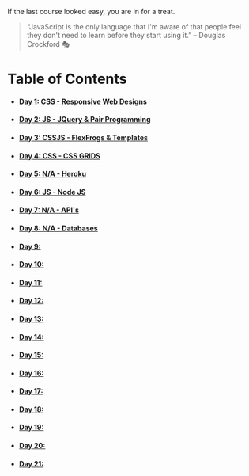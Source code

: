 If the last course looked easy, you are in for a treat.

> “JavaScript is the only language that I'm aware of that people feel they don't need to learn before they start using it.” – Douglas Crockford :performing_arts:

# **Table of Contents**
* #### [Day 1: CSS - Responsive Web Designs](https://abukhalil95.github.io/reading-notes/301/class-01)
* #### [Day 2: JS - JQuery & Pair Programming](https://abukhalil95.github.io/reading-notes/301/class-02)
* #### [Day 3: CSSJS - FlexFrogs & Templates](https://abukhalil95.github.io/reading-notes/301/class-03)
* #### [Day 4: CSS - CSS GRIDS](https://abukhalil95.github.io/reading-notes/301/class-04)
* #### [Day 5: N/A - Heroku](https://abukhalil95.github.io/reading-notes/301/class-05)
* #### [Day 6: JS - Node JS](https://abukhalil95.github.io/reading-notes/301/class-06)
* #### [Day 7: N/A - API's](https://abukhalil95.github.io/reading-notes/301/class-07)
* #### [Day 8: N/A - Databases](https://abukhalil95.github.io/reading-notes/301/class-08)
* #### [Day 9: ](https://abukhalil95.github.io/reading-notes/301/class-09)
* #### [Day 10: ](https://abukhalil95.github.io/reading-notes/301/class-10)
* #### [Day 11: ](https://abukhalil95.github.io/reading-notes/301/class-11)
* #### [Day 12: ](https://abukhalil95.github.io/reading-notes/301/class-12)
* #### [Day 13: ](https://abukhalil95.github.io/reading-notes/301/class-13)
* #### [Day 14: ](https://abukhalil95.github.io/reading-notes/301/class-14)
* #### [Day 15: ](https://abukhalil95.github.io/reading-notes/301/class-15)
* #### [Day 16: ](https://abukhalil95.github.io/reading-notes/301/class-16)
* #### [Day 17: ](https://abukhalil95.github.io/reading-notes/301/class-17)
* #### [Day 18: ](https://abukhalil95.github.io/reading-notes/301/class-18)
* #### [Day 19: ](https://abukhalil95.github.io/reading-notes/301/class-19)
* #### [Day 20: ](https://abukhalil95.github.io/reading-notes/301/class-20)
* #### [Day 21: ](https://abukhalil95.github.io/reading-notes/301/class-21)

